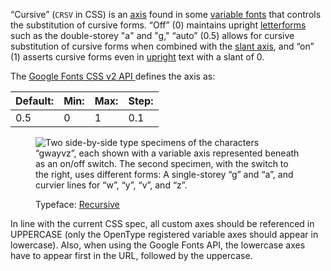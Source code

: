 “Cursive” (`CRSV` in CSS) is an [axis](/glossary/axis_in_variable_fonts) found in some [variable fonts](/glossary/variable_fonts) that controls the substitution of cursive forms. “Off” (0) maintains upright [letterforms](/glossary/letterform) such as the double-storey "a" and "g," “auto” (0.5) allows for cursive substitution of cursive forms when combined with the [slant axis](/glossary/slant_axis), and “on” (1) asserts cursive forms even in [upright](/glossary/regular_upright) text with a slant of 0.

The [Google Fonts CSS v2 API ](https://developers.google.com/fonts/docs/css2) defines the axis as:

| Default: | Min: | Max: | Step: |
| --- | --- | --- | --- |
| 0.5 | 0 | 1 | 0.1 |

<figure>

![Two side-by-side type specimens of the characters “gwayvz”, each shown with a variable axis represented beneath as an on/off switch. The second specimen, with the switch to the right, uses different forms: A single-storey “g” and “a”, and curvier lines for “w”, “y”, “v”, and “z”.](images/thumbnail.svg)

<figcaption>Typeface: <a href="https://fonts.google.com/specimen/Recursive">Recursive</a></figcaption>

</figure>

In line with the current CSS spec, all custom axes should be referenced in UPPERCASE (only the OpenType registered variable axes should appear in lowercase). Also, when using the Google Fonts API, the lowercase axes have to appear first in the URL, followed by the uppercase.
